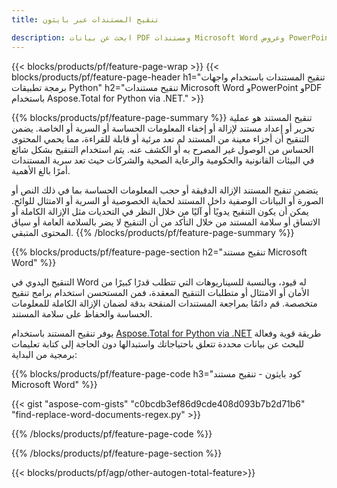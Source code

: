 ```yaml
---
title: تنقيح المستندات عبر بايثون 

description: ابحث عن بيانات PDF ومستندات Microsoft Word وعروض PowerPoint التقديمية واستبدلها عبر تطبيق Python الخاص بك.
---
```


{{< blocks/products/pf/feature-page-wrap >}}
{{< blocks/products/pf/feature-page-header h1="تنقيح المستندات باستخدام واجهات برمجة تطبيقات Python" h2="تنقيح مستندات Microsoft Word وPowerPoint وPDF باستخدام Aspose.Total for Python via .NET." >}}

{{% blocks/products/pf/feature-page-summary %}}
تنقيح المستند هو عملية تحرير أو إعداد مستند لإزالة أو إخفاء المعلومات الحساسة أو السرية أو الخاصة. يضمن التنقيح أن أجزاء معينة من المستند لم تعد مرئية أو قابلة للقراءة، مما يحمي المحتوى الحساس من الوصول غير المصرح به أو الكشف عنه. يتم استخدام التنقيح بشكل شائع في البيئات القانونية والحكومية والرعاية الصحية والشركات حيث تعد سرية المستندات أمرًا بالغ الأهمية.<br />

يتضمن تنقيح المستند الإزالة الدقيقة أو حجب المعلومات الحساسة بما في ذلك النص أو الصورة أو البيانات الوصفية داخل المستند لحماية الخصوصية أو السرية أو الامتثال للوائح. يمكن أن يكون التنقيح يدويًا أو آليًا من خلال النظر في التحديات مثل الإزالة الكاملة أو الاتساق أو سلامة المستند من خلال التأكد من أن التنقيح لا يضر بالسلامة العامة أو سياق المحتوى المتبقي.
{{% /blocks/products/pf/feature-page-summary  %}}

{{% blocks/products/pf/feature-page-section  h2="تنقيح مستند Microsoft Word" %}}

التنقيح اليدوي في Word له قيود، وبالنسبة للسيناريوهات التي تتطلب قدرًا كبيرًا من الأمان أو الامتثال أو متطلبات التنقيح المعقدة، فمن المستحسن استخدام برامج تنقيح متخصصة. قم دائمًا بمراجعة المستندات المنقحة بدقة لضمان الإزالة الكاملة للمعلومات الحساسة والحفاظ على سلامة المستند. <br />

يوفر تنقيح المستند باستخدام [Aspose.Total for Python via .NET](https://products.aspose.com/total/python-net/) طريقة قوية وفعالة للبحث عن بيانات محددة تتعلق باحتياجاتك واستبدالها دون الحاجة إلى كتابة تعليمات برمجية من البداية:

{{% blocks/products/pf/feature-page-code h3="كود بايثون - تنقيح مستند Microsoft Word" %}}

{{< gist "aspose-com-gists" "c0bcdb3ef86d9cde408d093b7b2d71b6" "find-replace-word-documents-regex.py" >}}

{{% /blocks/products/pf/feature-page-code  %}}

{{% /blocks/products/pf/feature-page-section %}}

{{< blocks/products/pf/agp/other-autogen-total-feature>}}
